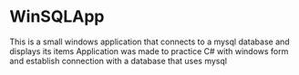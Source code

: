 # WinSQLApp
This is a small windows application that connects to a mysql database and displays its items
Application was made to practice C# with windows form and establish connection with a database that uses mysql
